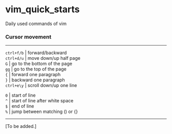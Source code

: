 # vim_quick_starts
Daily used commands of vim


### Cursor movement

---


`ctrl+f/b` | forward/backward  
`ctrl+d/u` | move down/up half page  
`G`        | go to the bottom of the page  
`gg`       | go to the top of the page  
`{`        | forward one paragraph  
`}`        | backward one paragraph  
`ctrl+e\y` | scroll down/up one line  

`0`        | start of line  
`^`        | start of line after white space  
`$`        | end of line  
`%`        | jump between matching () or {}  


---


[To be added.]
